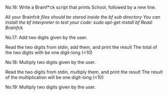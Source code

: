 No.16: Write a Brainf*ck script that prints School, followed by a new line.

All your Brainf*ck files should be stored inside the bf sub directory
You can install the bf interpreter to test your code: sudo apt-get install bf
Read: Brainf*ck

No.17: Add two digits given by the user.

Read the two digits from stdin, add them, and print the result
The total of the two digits with be one digit-long (<10)

No.18: Multiply two digits given by the user.

Read the two digits from stdin, multiply them, and print the result
The result of the multiplication will be one digit-long (<10)

No.19: Multiply two digits given by the user.

